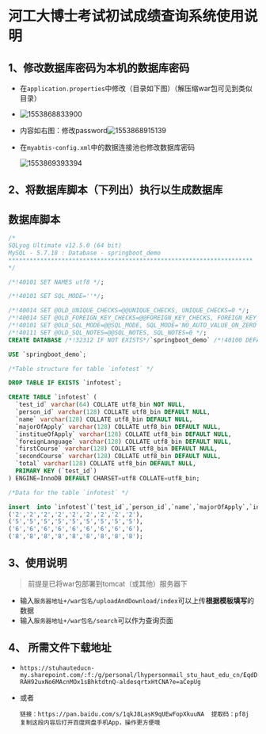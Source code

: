 # 河工大博士考试初试成绩查询系统使用说明

## 1、修改数据库密码为本机的数据库密码

- 在`application.properties`中修改（目录如下图）（解压缩war包可见到类似目录）
- ![1553868833900](C:\Users\卢华源\AppData\Roaming\Typora\typora-user-images\1553868833900.png)

- 内容如右图：修改password![1553868915139](C:\Users\卢华源\AppData\Roaming\Typora\typora-user-images\1553868915139.png)

- 在`myabtis-config.xml`中的数据连接池也修改数据库密码

  ![1553869393394](C:\Users\卢华源\AppData\Roaming\Typora\typora-user-images\1553869393394.png)

## 2、将数据库脚本（下列出）执行以生成数据库

## 数据库脚本

```sql
/*
SQLyog Ultimate v12.5.0 (64 bit)
MySQL - 5.7.18 : Database - springboot_demo
*********************************************************************
*/

/*!40101 SET NAMES utf8 */;

/*!40101 SET SQL_MODE=''*/;

/*!40014 SET @OLD_UNIQUE_CHECKS=@@UNIQUE_CHECKS, UNIQUE_CHECKS=0 */;
/*!40014 SET @OLD_FOREIGN_KEY_CHECKS=@@FOREIGN_KEY_CHECKS, FOREIGN_KEY_CHECKS=0 */;
/*!40101 SET @OLD_SQL_MODE=@@SQL_MODE, SQL_MODE='NO_AUTO_VALUE_ON_ZERO' */;
/*!40111 SET @OLD_SQL_NOTES=@@SQL_NOTES, SQL_NOTES=0 */;
CREATE DATABASE /*!32312 IF NOT EXISTS*/`springboot_demo` /*!40100 DEFAULT CHARACTER SET utf8mb4 */;

USE `springboot_demo`;

/*Table structure for table `infotest` */

DROP TABLE IF EXISTS `infotest`;

CREATE TABLE `infotest` (
  `test_id` varchar(64) COLLATE utf8_bin NOT NULL,
  `person_id` varchar(128) COLLATE utf8_bin DEFAULT NULL,
  `name` varchar(128) COLLATE utf8_bin DEFAULT NULL,
  `majorOfApply` varchar(128) COLLATE utf8_bin DEFAULT NULL,
  `institueOfApply` varchar(128) COLLATE utf8_bin DEFAULT NULL,
  `foreignLanguage` varchar(128) COLLATE utf8_bin DEFAULT NULL,
  `firstCourse` varchar(128) COLLATE utf8_bin DEFAULT NULL,
  `secondCourse` varchar(128) COLLATE utf8_bin DEFAULT NULL,
  `total` varchar(128) COLLATE utf8_bin DEFAULT NULL,
  PRIMARY KEY (`test_id`)
) ENGINE=InnoDB DEFAULT CHARSET=utf8 COLLATE=utf8_bin;

/*Data for the table `infotest` */

insert  into `infotest`(`test_id`,`person_id`,`name`,`majorOfApply`,`institueOfApply`,`foreignLanguage`,`firstCourse`,`secondCourse`,`total`) values 
('2','2','2','2','2','2','2','2','2'),
('5','5','5','5','5','5','5','5','5'),
('6','6','6','6','6','6','6','6','6'),
('8','8','8','8','8','8','8','8','8');

```

## 3、使用说明

> 前提是已将war包部署到tomcat（或其他）服务器下

- 输入`服务器地址+/war包名/uploadAndDownload/index`可以上传**根据模板填写**的数据
- 输入`服务器地址+/war包名/search`可以作为查询页面

## 4、 所需文件下载地址

- `https://stuhauteducn-my.sharepoint.com/:f:/g/personal/lhypersonmail_stu_haut_edu_cn/EqdDRAH92uxNo6MAcnMOx1sBhktdtnQ-aldesqrtxHtCNA?e=aCepUg`

- 或者

  `链接：https://pan.baidu.com/s/1qkJ8LasK9qUEwFopXkuuNA 
  提取码：pf8j 
  复制这段内容后打开百度网盘手机App，操作更方便哦`
